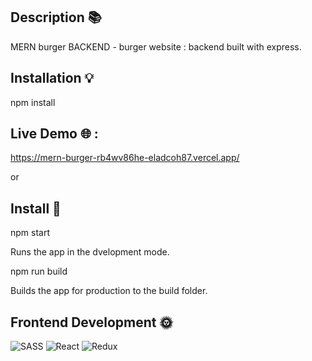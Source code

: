 
## Description 📚
 MERN burger  BACKEND - burger website :  backend built with express.
 
 
## Installation 💡 
 npm install


## Live Demo 🌐 :


https://mern-burger-rb4wv86he-eladcoh87.vercel.app/

or


## Install 📔

npm start

Runs the app in the dvelopment mode.



npm run build

Builds the app for production to the build folder.
 
 
## Frontend Development 🌞 
 ![SASS](https://img.shields.io/badge/SASS-hotpink.svg?style=for-the-badge&logo=SASS&logoColor=white) ![React](https://img.shields.io/badge/react-%2320232a.svg?style=for-the-badge&logo=react&logoColor=%2361DAFB) ![Redux](https://img.shields.io/badge/redux-%23593d88.svg?style=for-the-badge&logo=redux&logoColor=white)
 
 
